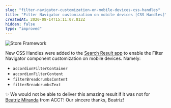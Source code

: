 ```yaml
---
slug: "filter-navigator-customization-on-mobile-devices-css-handles"
title: "Filter Navigator customization on mobile devices [CSS Handles]"
createdAt: 2020-08-14T15:11:07.812Z
hidden: false
type: "improved"
---
```


![Store Framework](https://raw.githubusercontent.com/vtexdocs/dev-portal-content/main/images/filter-navigator-customization-on-mobile-devices-css-handles-0.png)

New CSS Handles were added to the [Search Result app](https://vtex.io/docs/components/all/vtex.search-result/) to enable the Filter Navigator component customization on mobile devices. Namely:

- `accordionFilterContainer`
- `accordionFilterContent`
- `filterBreadcrumbsContent`
- `filterBreadcrumbsText`

✨ We would not be able to deliver this amazing result if it was not for [Beatriz Miranda](https://github.com/BeatrizMiranda) from ACCT! Our sincere thanks, Beatriz!

